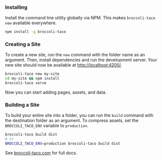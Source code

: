 ### Installing

Install the command line utility globally via NPM. This makes `broccoli-taco new` available everywhere.
``` sh
npm install -g broccoli-taco
```

### Creating a Site

To create a new site, run the `new` command with the folder name as an argument. Then, install dependencies and run the development server. Your new site should now be available at [http://localhost:4200/](http://localhost:4200/).
``` sh
broccoli-taco new my-site
cd my-site && npm install
broccoli-taco serve
```

Now you can start adding pages, assets, and data.

### Building a Site

To build your entire site into a folder, you can run the `build` command with the destination folder as an argument. To compress assets, set the `BROCCOLI_TACO_ENV` variable to `production`.

``` sh
broccoli-taco build dist
# or
BROCCOLI_TACO_ENV=production broccoli-taco build dist
```

See [broccoli-taco.com](http://broccoli-taco.com) for full docs.
